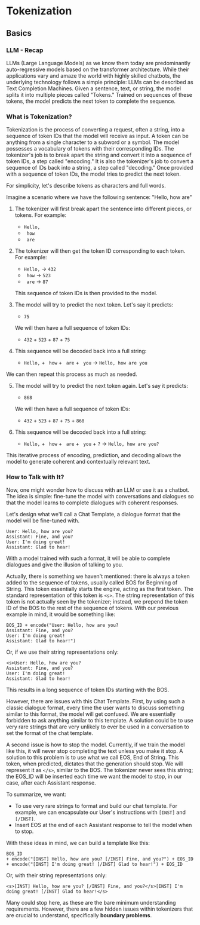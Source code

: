 # Tokenization

## Basics

### LLM - Recap
LLMs (Large Language Models) as we know them today are predominantly auto-regressive models based on the transformer architecture. While their applications vary and amaze the world with highly skilled chatbots, the underlying technology follows a simple principle: LLMs can be described as Text Completion Machines. Given a sentence, text, or string, the model splits it into multiple pieces called "Tokens." Trained on sequences of these tokens, the model predicts the next token to complete the sequence.

### What is Tokenization?

Tokenization is the process of converting a request, often a string, into a sequence of token IDs that the model will receive as input. A token can be anything from a single character to a subword or a symbol. The model possesses a vocabulary of tokens with their corresponding IDs. The tokenizer's job is to break apart the string and convert it into a sequence of token IDs, a step called "encoding." It is also the tokenizer's job to convert a sequence of IDs back into a string, a step called "decoding." Once provided with a sequence of token IDs, the model tries to predict the next token.

For simplicity, let's describe tokens as characters and full words.

Imagine a scenario where we have the following sentence: "Hello, how are"

1. The tokenizer will first break apart the sentence into different pieces, or tokens. For example:
   - `Hello,`
   - ` how`
   - ` are`

2. The tokenizer will then get the token ID corresponding to each token. For example:
   - `Hello,` -> `432`
   - ` how` -> `523`
   - ` are` -> `87`

   This sequence of token IDs is then provided to the model.

3. The model will try to predict the next token. Let's say it predicts:
   - `75`

   We will then have a full sequence of token IDs:
   - `432` + `523` + `87` + `75`

4. This sequence will be decoded back into a full string:
   - `Hello,` + ` how` + ` are` + ` you` -> `Hello, how are you`

We can then repeat this process as much as needed.

5. The model will try to predict the next token again. Let's say it predicts:
   - `868`

   We will then have a full sequence of token IDs:
   - `432` + `523` + `87` + `75` + `868`

6. This sequence will be decoded back into a full string:
   - `Hello,` + ` how` + ` are` + ` you` + `?` -> `Hello, how are you?`

This iterative process of encoding, prediction, and decoding allows the model to generate coherent and contextually relevant text.

### How to Talk with It?

Now, one might wonder how to discuss with an LLM or use it as a chatbot. The idea is simple: fine-tune the model with conversations and dialogues so that the model learns to complete dialogues with coherent responses.

Let's design what we'll call a Chat Template, a dialogue format that the model will be fine-tuned with.

```
User: Hello, how are you?
Assistant: Fine, and you?
User: I'm doing great!
Assistant: Glad to hear!
```

With a model trained with such a format, it will be able to complete dialogues and give the illusion of talking to you.

Actually, there is something we haven't mentioned: there is always a token added to the sequence of tokens, usually called BOS for Beginning of String. This token essentially starts the engine, acting as the first token. The standard representation of this token is `<s>`. The string representation of this token is not actually seen by the tokenizer; instead, we prepend the token ID of the BOS to the rest of the sequence of tokens. With our previous example in mind, it would be something like:

```
BOS_ID + encode("User: Hello, how are you?
Assistant: Fine, and you?
User: I'm doing great!
Assistant: Glad to hear!")
```

Or, if we use their string representations only:
```
<s>User: Hello, how are you?
Assistant: Fine, and you?
User: I'm doing great!
Assistant: Glad to hear!
```

This results in a long sequence of token IDs starting with the BOS.

However, there are issues with this Chat Template. First, by using such a classic dialogue format, every time the user wants to discuss something similar to this format, the model will get confused. We are essentially forbidden to ask anything similar to this template. A solution could be to use very rare strings that are very unlikely to ever be used in a conversation to set the format of the chat template.

A second issue is how to stop the model. Currently, if we train the model like this, it will never stop completing the text unless you make it stop. A solution to this problem is to use what we call EOS, End of String. This token, when predicted, dictates that the generation should stop. We will represent it as `</s>`, similar to the BOS. The tokenizer never sees this string; the EOS_ID will be inserted each time we want the model to stop, in our case, after each Assistant response.

To summarize, we want:
- To use very rare strings to format and build our chat template. For example, we can encapsulate our User's instructions with `[INST]` and `[/INST]`.
- Insert EOS at the end of each Assistant response to tell the model when to stop.

With these ideas in mind, we can build a template like this:
```
BOS_ID
+ encode("[INST] Hello, how are you? [/INST] Fine, and you?") + EOS_ID
+ encode("[INST] I'm doing great! [/INST] Glad to hear!") + EOS_ID
```

Or, with their string representations only:
```
<s>[INST] Hello, how are you? [/INST] Fine, and you?</s>[INST] I'm doing great! [/INST] Glad to hear!</s>
```

Many could stop here, as these are the bare minimum understanding requirements. However, there are a few hidden issues within tokenizers that are crucial to understand, specifically **boundary problems**.
